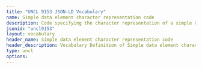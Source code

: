```yaml
---
title: "UNCL 9153 JSON-LD Vocabulary"
name: Simple data element character representation code
description: Code specifying the character representation of a simple data element.
jsonid: "uncl9153"
layout: vocabulary
header_name: Simple data element character representation code
header_description: Vocabulary Definition of Simple data element character representation code semantics in HTML format. JSON-LD format is available at [uncl9153.jsonld](/vocabulary/uncl9153.jsonld)
type: uncl
options:
---
```

